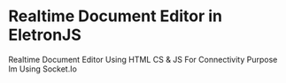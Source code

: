 # Realtime Document Editor in EletronJS
Realtime Document Editor Using HTML CS & JS 
For Connectivity Purpose Im Using Socket.Io
